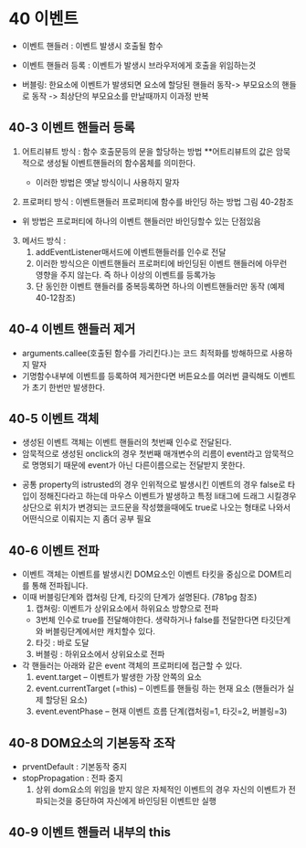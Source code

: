 # 40 이벤트
 - 이벤트 핸들러 : 이벤트 발생시 호출될 함수
 - 이벤트 핸들러 등록 : 이벤트가 발생시 브라우저에게 호출을 위임하는것 

 - 버블링: 한요소에 이벤트가 발생되면 요소에 할당된 핸들러 동작-> 부모요소의 핸들로 동작 -> 최상단의 부모요소를 만날때까지 이과정 반복

## 40-3 이벤트 핸들러 등록 

1. 어트리뷰트 방식 : 함수 호출문등의 문을 할당하는 방법 **어트리뷰트의 값은 암묵적으로 생성될 이벤트핸들러의 함수몸체를 의미한다.
   * 이러한 방법은 옛날 방식이니 사용하지 말자 

2. 프로퍼티 방식 : 이벤트핸들러 프로퍼티에 함수를 바인딩 하는 방법 그림 40-2참조
  * 위 방법은 프로퍼티에 하나의 이벤트 핸들러만 바인딩할수 있는 단점있음

3. 메서드 방식 : 
   1. addEventListener매서드에 이벤트핸들러를 인수로 전달
   2. 이러한 방식으은 이벤트핸들러 프로퍼티에 바인딩된 이벤트 핸들러에 아무런 영향을 주지 않는다. 즉 하나 이상의 이벤트를 등록가능
   3. 단 동인한 이벤트 핸들러를 중복등록하면 하나의 이벤트핸들러만 동작 (예제40-12참조)

## 40-4 이벤트 핸들러 제거
  - arguments.callee(호출된 함수를 가리킨다.)는 코드 최적화를 방해하므로 사용하지 말자
  - 기명함수내부에 이벤트를 등록하여 제거한다면 버튼요소를 여러번 클릭해도 이벤트가 초기 한번만 발생한다. 

## 40-5 이벤트 객체
- 생성된 이벤트 객체는 이벤트 핸들러의 첫번째 인수로 전달된다.
- 암묵적으로 생성된 onclick의 경우 첫번째 매개변수의 리름이 event라고 암묵적으로 명명되기 때문에 event가 아닌 다른이름으로는 전달받지 못한다.

* 공통 property의 istrusted의 경우 인위적으로 발생시킨 이벤트의 경우 false로 타입이 정해진다라고 하는데 
마우스 이벤트가 발생하고 특정 li태그에 드래그 시킬경우 상단으로 위치가 변경되는 코드문을 작성했을때에도 true로 나오는 형태로 나와서 어떤식으로 이뤄지는 지 좀더 공부 필요

## 40-6 이벤트 전파

- 이벤트 객체는 이벤트를 발생시킨 DOM요소인 이벤트 타킷을 중심으로 DOM트리를 통해 전파됩니다.
- 이때 버블링단계와 캡쳐링 단계, 타깃의 단계가 설명된다. (781pg 참조)
  1. 캡쳐링: 이벤트가 상위요소에서 하위요소 방향으로 전파 
    - 3번체 인수로 true를 전달해야한다. 생략하거나 false를 전달한다면 타깃단계와 버블링단계에서만 캐치할수 있다.
  2. 타깃 : 바로 도달
  3. 버블링 : 하위요소에서 상위요소로 전파
- 각 핸들러는 아래와 같은 event 객체의 프로퍼티에 접근할 수 있다.
  1. event.target – 이벤트가 발생한 가장 안쪽의 요소
  2. event.currentTarget (=this) – 이벤트를 핸들링 하는 현재 요소 (핸들러가 실제 할당된 요소)
  3. event.eventPhase – 현재 이벤트 흐름 단계(캡처링=1, 타깃=2, 버블링=3)

## 40-8 DOM요소의 기본동작 조작

- prventDefault : 기본동작 중지
- stopPropagation : 전파 중지  
  1. 상위 dom요소의 위임을 받지 않은 자체적인 이벤트의 경우 자신의 이벤트가 전파되는것을 중단하여 자신에게 바인딩된 이벤트만 실행

## 40-9 이벤트 핸들러 내부의 this